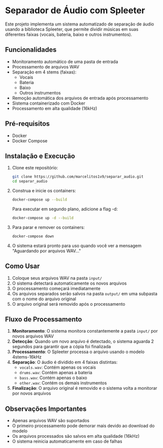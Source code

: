 # Separador de Áudio com Spleeter

Este projeto implementa um sistema automatizado de separação de áudio usando a biblioteca Spleeter, que permite dividir músicas em suas diferentes faixas (vocais, bateria, baixo e outros instrumentos).

## Funcionalidades

- Monitoramento automático de uma pasta de entrada
- Processamento de arquivos WAV
- Separação em 4 stems (faixas):
  - Vocais
  - Bateria
  - Baixo
  - Outros instrumentos
- Remoção automática dos arquivos de entrada após processamento
- Sistema containerizado com Docker
- Processamento em alta qualidade (16kHz)

## Pré-requisitos

- Docker
- Docker Compose

## Instalação e Execução

1. Clone este repositório:
   ```bash
   git clone https://github.com/marcelitos1v9/separar_audio.git
   cd separar_audio
   ```

2. Construa e inicie os containers:
   ```bash
   docker-compose up --build
   ```
   
   Para executar em segundo plano, adicione a flag -d:
   ```bash
   docker-compose up -d --build
   ```

3. Para parar e remover os containers:
   ```bash
   docker-compose down
   ```

4. O sistema estará pronto para uso quando você ver a mensagem "Aguardando por arquivos WAV..."

## Como Usar

1. Coloque seus arquivos WAV na pasta `input/`
2. O sistema detectará automaticamente os novos arquivos
3. O processamento começará imediatamente
4. Os arquivos separados serão salvos na pasta `output/` em uma subpasta com o nome do arquivo original
5. O arquivo original será removido após o processamento

## Fluxo de Processamento

1. **Monitoramento**: O sistema monitora constantemente a pasta `input/` por novos arquivos WAV
2. **Detecção**: Quando um novo arquivo é detectado, o sistema aguarda 2 segundos para garantir que a cópia foi finalizada
3. **Processamento**: O Spleeter processa o arquivo usando o modelo 4stems-16kHz
4. **Separação**: O áudio é dividido em 4 faixas distintas:
   - `vocals.wav`: Contém apenas os vocais
   - `drums.wav`: Contém apenas a bateria
   - `bass.wav`: Contém apenas o baixo
   - `other.wav`: Contém os demais instrumentos
5. **Finalização**: O arquivo original é removido e o sistema volta a monitorar por novos arquivos

## Observações Importantes

- Apenas arquivos WAV são suportados
- O primeiro processamento pode demorar mais devido ao download do modelo
- Os arquivos processados são salvos em alta qualidade (16kHz)
- O sistema reinicia automaticamente em caso de falhas
